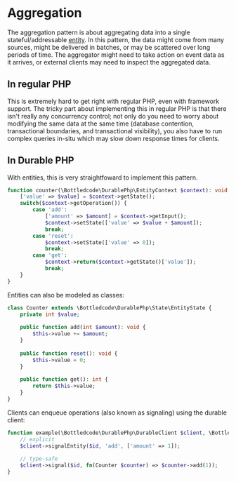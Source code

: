# Aggregation

The aggregation pattern is about aggregating data into a single stateful/addressable [entity](entities.md). In this
pattern, the data might come from many sources, might be delivered in batches, or may be scattered over long periods of
time. The aggregator might need to take action on event data as it arrives, or external clients may need to inspect the
aggregated data.

## In regular PHP

This is extremely hard to get right with regular PHP, even with framework support. The tricky part about implementing
this in regular PHP is that there isn't really any concurrency control; not only do you need to worry about modifying
the same data at the same time (database contention, transactional boundaries, and transactional visibility), you also
have to run complex queries in-situ which may slow down response times for clients.

## In Durable PHP

With entities, this is very straightfoward to implement this pattern.

```php
function counter(\Bottledcode\DurablePhp\EntityContext $context): void {
    ['value' => $value] = $context->getState();
    switch($context->getOperation()) {
        case 'add':
            ['amount' => $amount] = $context->getInput();
            $context->setState(['value' => $value + $amount]);
            break;
        case 'reset':
            $context->setState(['value' => 0]);
            break;
        case 'get':
            $context->return($context->getState()['value']);
            break;
    }
}
```

Entities can also be modeled as classes:

```php
class Counter extends \Bottledcode\DurablePhp\State\EntityState {
    private int $value;
    
    public function add(int $amount): void {
        $this->value += $amount;
    }
    
    public function reset(): void {
        $this->value = 0;
    }
    
    public function get(): int {
        return $this->value;
    }
}
```

Clients can enqueue operations (also known as signaling) using the durable client:


```php
function example(\Bottledcode\DurablePhp\DurableClient $client, \Bottledcode\DurablePhp\State\EntityId $id) {
    // explicit
    $client->signalEntity($id, 'add', ['amount' => 1]);
    
    // type-safe
    $client->signal($id, fn(Counter $counter) => $counter->add(1));
}
```

